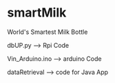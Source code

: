 # smartMilk
World's Smartest Milk Bottle

dbUP.py --> Rpi Code

Vin_Arduino.ino --> arduino Code

dataRetrieval --> code for Java App
